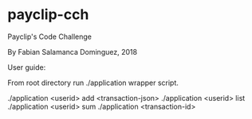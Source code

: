 # payclip-cch
Payclip's Code Challenge

By Fabian Salamanca Dominguez, 2018

User guide:

From root directory run ./application wrapper script.

./application &lt;userid&gt; add &lt;transaction-json&gt;
./application &lt;userid&gt; list
./application &lt;userid&gt; sum
./application &lt;transaction-id&gt;

